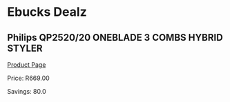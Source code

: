
# Ebucks Dealz
## Philips QP2520/20 ONEBLADE 3 COMBS HYBRID STYLER
[Product Page](https://www.ebucks.com/web/shop/productSelected.do?prodId=1186914517&catId=1186081080)

Price: R669.00

Savings: 80.0


	